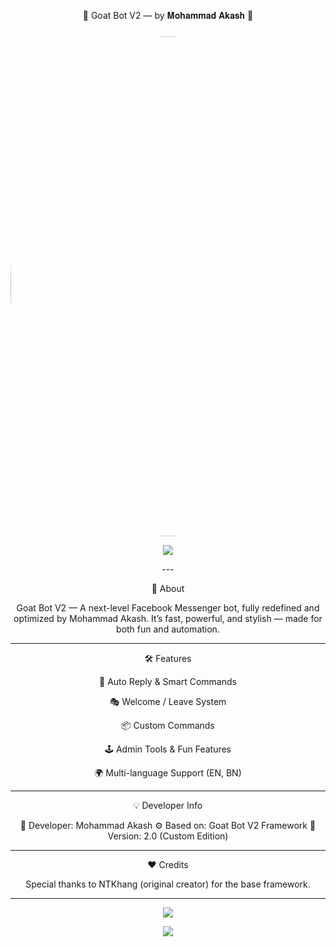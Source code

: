 <div align="center">

🤖 Goat Bot V2 — by 𝐌𝐨𝐡𝐚𝐦𝐦𝐚𝐝 𝐀𝐤𝐚𝐬𝐡 🐐

<img src="https://i.imgur.com/bMtWFb6.jpeg" width="800" style="border-radius:50%;margin-top:10px;" alt="Mohammad Akash"/><p align="center">
  <img src="https://readme-typing-svg.herokuapp.com?font=Fira+Code&pause=1000&color=00C4FF&center=true&vCenter=true&width=500&lines=🚀+Goat+Bot+V2+Reloaded;⚡+Built+by+Mohammad+Akash;💫+Fast%2C+Smart+%26+Reliable;💥+Messenger+Bot+Evolution"/>
</p>
---

🌟 About

Goat Bot V2 — A next-level Facebook Messenger bot, fully redefined and optimized by Mohammad Akash. It’s fast, powerful, and stylish — made for both fun and automation.


---

🛠 Features

🚀 Auto Reply & Smart Commands

🎭 Welcome / Leave System

📦 Custom Commands

🕹️ Admin Tools & Fun Features

🌍 Multi-language Support (EN, BN)



---

💡 Developer Info

👑 Developer: Mohammad Akash
⚙️ Based on: Goat Bot V2 Framework
📆 Version: 2.0 (Custom Edition)


---

❤️ Credits

Special thanks to NTKhang (original creator) for the base framework.


---

<p align="center">
  <img src="https://readme-typing-svg.herokuapp.com?font=Fira+Code&pause=1000&color=FF6B6B&center=true&vCenter=true&width=500&lines=Made+with+❤️+by+Mohammad+Akash;Star+this+repo+if+you+love+it!"/>
</p><img src="https://capsule-render.vercel.app/api?type=waving&color=gradient&height=80&section=footer"/></div>
